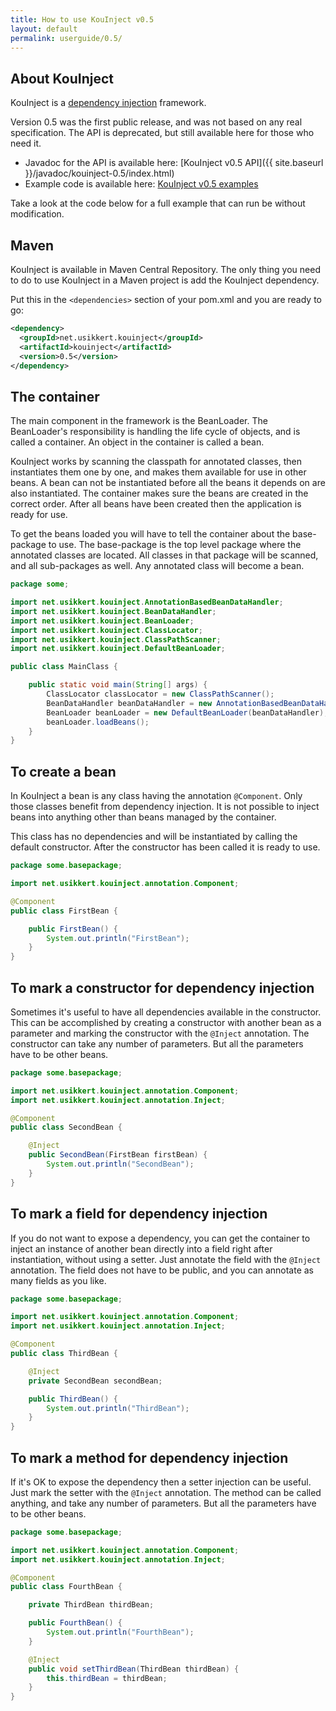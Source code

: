 ```yaml
---
title: How to use KouInject v0.5
layout: default
permalink: userguide/0.5/
---
```



## About KouInject

KouInject is a [dependency injection](http://en.wikipedia.org/wiki/Dependency_injection) framework.

Version 0.5 was the first public release, and was not based on any real specification. The API is deprecated, but still available here for those who need it.

  * Javadoc for the API is available here: [KouInject v0.5 API]({{ site.baseurl }}/javadoc/kouinject-0.5/index.html)
  * Example code is available here: [KouInject v0.5 examples](https://github.com/blurpy/kouinject-examples/tree/master/kouinject-0.5-examples)

Take a look at the code below for a full example that can run be without modification.


## Maven

KouInject is available in Maven Central Repository. The only thing you need to do to use KouInject in a Maven project is add the KouInject dependency.

Put this in the `<dependencies>` section of your pom.xml and you are ready to go:

```xml
<dependency>
  <groupId>net.usikkert.kouinject</groupId>
  <artifactId>kouinject</artifactId>
  <version>0.5</version>
</dependency>
```


## The container

The main component in the framework is the BeanLoader. The BeanLoader's responsibility is handling the life cycle of objects, and is called a container. An object in the container is called a bean.

KouInject works by scanning the classpath for annotated classes, then instantiates them one by one, and makes them available for use in other beans. A bean can not be instantiated before all the beans it depends on are also instantiated. The container makes sure the beans are created in the correct order. After all beans have been created then the application is ready for use.

To get the beans loaded you will have to tell the container about the base-package to use. The base-package is the top level package where the annotated classes are located. All classes in that package will be scanned, and all sub-packages as well. Any annotated class will become a bean.

```java
package some;

import net.usikkert.kouinject.AnnotationBasedBeanDataHandler;
import net.usikkert.kouinject.BeanDataHandler;
import net.usikkert.kouinject.BeanLoader;
import net.usikkert.kouinject.ClassLocator;
import net.usikkert.kouinject.ClassPathScanner;
import net.usikkert.kouinject.DefaultBeanLoader;

public class MainClass {

    public static void main(String[] args) {
        ClassLocator classLocator = new ClassPathScanner();
        BeanDataHandler beanDataHandler = new AnnotationBasedBeanDataHandler("some.basepackage", classLocator);
        BeanLoader beanLoader = new DefaultBeanLoader(beanDataHandler);
        beanLoader.loadBeans();
    }
}
```


## To create a bean

In KouInject a bean is any class having the annotation `@Component`. Only those classes benefit from dependency injection. It is not possible to inject beans into anything other than beans managed by the container.

This class has no dependencies and will be instantiated by calling the default constructor. After the constructor has been called it is ready to use.

```java
package some.basepackage;

import net.usikkert.kouinject.annotation.Component;

@Component
public class FirstBean {

    public FirstBean() {
        System.out.println("FirstBean");
    }
}
```


## To mark a constructor for dependency injection

Sometimes it's useful to have all dependencies available in the constructor. This can be accomplished by creating a constructor with another bean as a parameter and marking the constructor with the `@Inject` annotation. The constructor can take any number of parameters. But all the parameters have to be other beans.

```java
package some.basepackage;

import net.usikkert.kouinject.annotation.Component;
import net.usikkert.kouinject.annotation.Inject;

@Component
public class SecondBean {

    @Inject
    public SecondBean(FirstBean firstBean) {
        System.out.println("SecondBean");
    }
}
```


## To mark a field for dependency injection

If you do not want to expose a dependency, you can get the container to inject an instance of another bean directly into a field right after instantiation, without using a setter. Just annotate the field with the `@Inject` annotation. The field does not have to be public, and you can annotate as many fields as you like.

```java
package some.basepackage;

import net.usikkert.kouinject.annotation.Component;
import net.usikkert.kouinject.annotation.Inject;

@Component
public class ThirdBean {

    @Inject
    private SecondBean secondBean;

    public ThirdBean() {
        System.out.println("ThirdBean");
    }
}
```

## To mark a method for dependency injection

If it's OK to expose the dependency then a setter injection can be useful. Just mark the setter with the `@Inject` annotation. The method can be called anything, and take any number of parameters. But all the parameters have to be other beans.

```java
package some.basepackage;

import net.usikkert.kouinject.annotation.Component;
import net.usikkert.kouinject.annotation.Inject;

@Component
public class FourthBean {

    private ThirdBean thirdBean;

    public FourthBean() {
        System.out.println("FourthBean");
    }

    @Inject
    public void setThirdBean(ThirdBean thirdBean) {
        this.thirdBean = thirdBean;
    }
}
```
